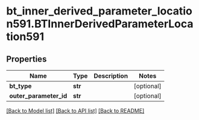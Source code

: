 # bt_inner_derived_parameter_location591.BTInnerDerivedParameterLocation591

## Properties
Name | Type | Description | Notes
------------ | ------------- | ------------- | -------------
**bt_type** | **str** |  | [optional] 
**outer_parameter_id** | **str** |  | [optional] 

[[Back to Model list]](../README.md#documentation-for-models) [[Back to API list]](../README.md#documentation-for-api-endpoints) [[Back to README]](../README.md)


